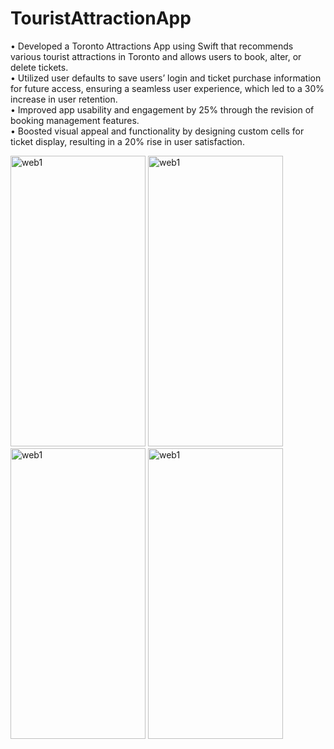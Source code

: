 # TouristAttractionApp

•	Developed a Toronto Attractions App using Swift that recommends various tourist attractions in Toronto and allows users to book, alter, or delete tickets.
<br>•	Utilized user defaults to save users’ login and ticket purchase information for future access, ensuring a seamless user experience, which led to a 30% increase in user retention.
<br>•	Improved app usability and engagement by 25% through the revision of booking management features.
<br>•	Boosted visual appeal and functionality by designing custom cells for ticket display, resulting in a 20% rise in user satisfaction.

<img width="216" height="465" alt="web1" src="https://github.com/YashrajsinhChauhan/TouristAttractionApp/assets/90960084/dc5f283e-0342-4992-889f-d4d476c55907">
<img width="216" height="465" alt="web1" src="https://github.com/YashrajsinhChauhan/TouristAttractionApp/assets/90960084/5b092ad0-3997-4b29-a4a3-66cc8010de12">
<img width="216" height="465" alt="web1" src="https://github.com/YashrajsinhChauhan/TouristAttractionApp/assets/90960084/399ab553-a2c9-4919-93a7-e12fe2d49ee2">
<img width="216" height="465" alt="web1" src="https://github.com/YashrajsinhChauhan/TouristAttractionApp/assets/90960084/e1b1d2a5-2640-4174-b264-f39304716971">
